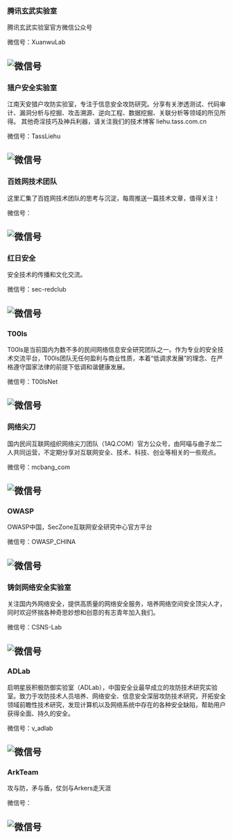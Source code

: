 
### 腾讯玄武实验室

腾讯玄武实验室官方微信公众号

微信号：XuanwuLab

![微信号](https://mp.weixin.qq.com/mp/qrcode?scene=10000004&size=102&__biz=MzA5NDYyNDI0MA==&mid=2651954326&idx=1&sn=c5919c46d765f2724b745f51659b7c99&send_time=)
---

### 猎户安全实验室

江南天安猎户攻防实验室，专注于信息安全攻防研究。分享有关渗透测试、代码审计、漏洞分析与挖掘、攻击溯源、逆向工程、数据挖掘、关联分析等领域的所见所得。 其他奇淫技巧及神兵利器，请关注我们的技术博客 liehu.tass.com.cn

微信号：TassLiehu

![微信号](https://mp.weixin.qq.com/mp/qrcode?scene=10000004&size=102&__biz=MzI1NDg4MTIxMw==&mid=2247483679&idx=1&sn=97fa41c80ea0f60c3c8e0c60155b3a0e&send_time=)
---

### 百姓网技术团队

这里汇集了百姓网技术团队的思考与沉淀，每周推送一篇技术文章，值得关注！

微信号：

![微信号](https://mp.weixin.qq.com/mp/qrcode?scene=10000004&size=102&__biz=MzU5NDE1MDk3NA==&mid=2247483794&idx=1&sn=9aff9f55f71e904755731dcb337ccaeb&send_time=)
---

### 红日安全

安全技术的传播和文化交流。

微信号：sec-redclub

![微信号](https://mp.weixin.qq.com/mp/qrcode?scene=10000004&size=102&__biz=MzI4NjEyMDk0MA==&mid=2649846721&idx=1&sn=c9d0dc6c8906527d58369ca14fe11a14&send_time=)
---

### T00ls

T00ls是当前国内为数不多的民间网络信息安全研究团队之一。作为专业的安全技术交流平台，T00ls团队无任何盈利与商业性质，本着“低调求发展”的理念、在严格遵守国家法律的前提下低调和谐健康发展。

微信号：T00lsNet

![微信号](https://mp.weixin.qq.com/mp/qrcode?scene=10000004&size=102&__biz=MjM5MDkwNjA2Nw==&mid=2650374167&idx=2&sn=ca4750719143e8951c322eca7db92ee7&send_time=)
---

### 网络尖刀

国内民间互联网组织网络尖刀团队（1AQ.COM）官方公众号，由阿喵与曲子龙二人共同运营，不定期分享对互联网安全、技术、科技、创业等相关的一些观点。

微信号：mcbang_com

![微信号](https://mp.weixin.qq.com/mp/qrcode?scene=10000004&size=102&__biz=MjM5MDA3MzI0MA==&mid=2650088881&idx=1&sn=c4b0a29b4d322212b1fa6d212532c55b&send_time=)
---

### OWASP

OWASP中国，SecZone互联网安全研究中心官方平台

微信号：OWASP_CHINA

![微信号](https://mp.weixin.qq.com/mp/qrcode?scene=10000004&size=102&__biz=MjM5OTk5NDMyMw==&mid=2652094481&idx=1&sn=85b918b6a4f9e9bbf515177442052b3c&send_time=)
---

### 铸剑网络安全实验室

关注国内外网络安全，提供高质量的网络安全服务，培养网络空间安全顶尖人才，同时欢迎怀揣各种奇思妙想和创意的有志青年加入我们。

微信号：CSNS-Lab

![微信号](https://mp.weixin.qq.com/mp/qrcode?scene=10000004&size=102&__biz=MzI2MDExMzg5NQ==&mid=2652475288&idx=1&sn=ee5dce01faa4a09b5d90f9c1ae71a409&send_time=)
---

### ADLab

启明星辰积极防御实验室（ADLab），中国安全业最早成立的攻防技术研究实验室。致力于攻防技术人员培养、网络安全、信息安全深层攻防技术研究，开拓安全领域前瞻性技术研究，发现计算机以及网络系统中存在的各种安全缺陷，帮助用户获得全面、持久的安全。

微信号：v_adlab

![微信号](https://mp.weixin.qq.com/mp/qrcode?scene=10000004&size=102&__biz=MzAwNTI1NDI3MQ==&mid=2649612952&idx=1&sn=fc1ba9d47e4029c6f1e93a88ceb5dc34&send_time=)
---

### ArkTeam

攻与防，矛与盾，仗剑与Arkers走天涯

微信号：

![微信号](https://mp.weixin.qq.com/mp/qrcode?scene=10000004&size=102&__biz=MzA3Mjk4MDMzMQ==&mid=2648248726&idx=1&sn=9dcc7ae3a8188739073c471d27bb7742&send_time=)
---

